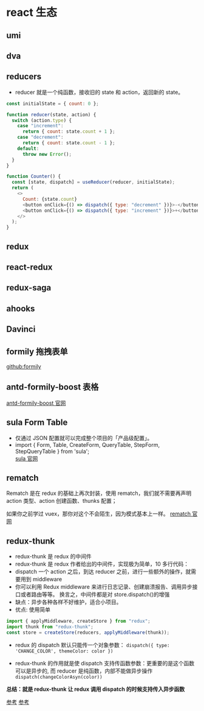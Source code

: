 # react 生态

## umi

## dva

## reducers

- reducer 就是一个纯函数，接收旧的 state 和 action，返回新的 state。

```js
const initialState = { count: 0 };

function reducer(state, action) {
  switch (action.type) {
    case "increment":
      return { count: state.count + 1 };
    case "decrement":
      return { count: state.count - 1 };
    default:
      throw new Error();
  }
}

function Counter() {
  const [state, dispatch] = useReducer(reducer, initialState);
  return (
    <>
      Count: {state.count}
      <button onClick={() => dispatch({ type: "decrement" })}>-</button>
      <button onClick={() => dispatch({ type: "increment" })}>+</button>
    </>
  );
}
```

## redux

## react-redux

## redux-saga

## ahooks

## Davinci

## formily 拖拽表单

[github:formily](https://github.com/alibaba/formily)

## antd-formily-boost 表格

[antd-formily-boost 官网](https://fishedee.github.io/antd-formily-boost/start)

## sula Form Table

- 仅通过 JSON 配置就可以完成整个项目的「产品级配置」。
- import { Form, Table, CreateForm, QueryTable, StepForm, StepQueryTable } from 'sula';  
  [sula 官网](https://sula.vercel.app/#/advanced/whatisplugin?anchor=input-%E6%8F%92%E4%BB%B6)

## rematch

Rematch 是在 redux 的基础上再次封装，使用 rematch，我们就不需要再声明 action 类型、action 创建函数、thunks 配置；

如果你之前学过 vuex，那你对这个不会陌生，因为模式基本上一样。
[rematch 官网](https://rematchjs.org/docs/)

## redux-thunk

- redux-thunk 是 redux 的中间件
- redux-thunk 是 redux 作者给出的中间件，实现极为简单，10 多行代码：
- dispatch 一个 action 之后，到达 reducer 之前，进行一些额外的操作，就需要用到 middleware
- 你可以利用 Redux middleware 来进行日志记录、创建崩溃报告、调用异步接口或者路由等等。
  换言之，中间件都是对 store.dispatch()的增强
- 缺点：异步各种各样不好维护，适合小项目。
- 优点: 使用简单

```js
import { applyMiddleware, createStore } from "redux";
import thunk from "redux-thunk";
const store = createStore(reducers, applyMiddleware(thunk));
```

- redux 的 dispatch 默认只能传一个对象参数：
  `dispatch({ type: 'CHANGE_COLOR', themeColor: color })`

- redux-thunk 的作用就是使 dispatch 支持传函数参数：更重要的是这个函数可以是异步的, 而 reducer 是纯函数，内部不能做异步操作
  `dispatch(changeColorAsyn(color))`

**总结：就是 redux-thunk 让 redux 调用 dispatch 的时候支持传入异步函数**

[参考](https://juejin.cn/post/6977213053477748772)
[参考](http://www.mobiletrain.org/about/BBS/96990.html)
